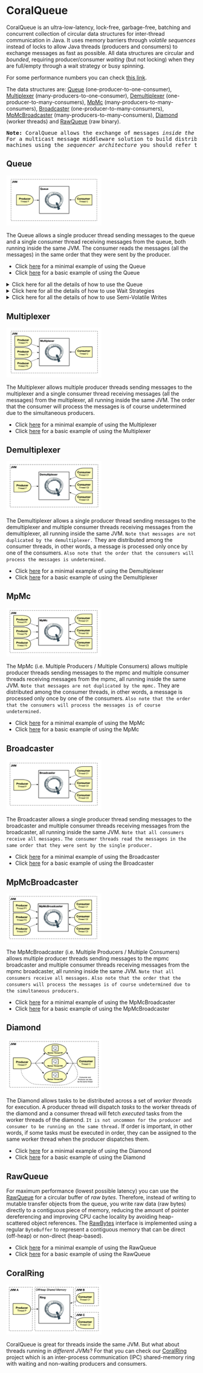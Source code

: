 # CoralQueue
CoralQueue is an ultra-low-latency, lock-free, garbage-free, batching and concurrent collection of circular data structures for inter-thread communication in Java. It uses memory barriers through <i>volatile sequences</i> instead of locks to allow Java threads (producers and consumers) to exchange messages as fast as possible. All data structures are circular and _bounded_, requiring producer/consumer _waiting_ (but not locking) when they are full/empty through a wait strategy or busy spinning.

For some performance numbers you can check [this link](https://www.coralblocks.com/index.php/coralqueue-performance-numbers/).

The data structures are: [Queue](#queue) (one-producer-to-one-consumer), [Multiplexer](#multiplexer) (many-producers-to-one-consumer), [Demultiplexer](#demultiplexer) (one-producer-to-many-consumers), [MpMc](#mpmc) (many-producers-to-many-consumers), [Broadcaster](#broadcaster) (one-producer-to-many-consumers), [MpMcBroadcaster](#mpmcbroadcaster) (many-producers-to-many-consumers), [Diamond](#diamond) (worker threads) and [RawQueue](#rawqueue) (raw binary).

<pre>
<b>Note:</b> CoralQueue allows the exchange of messages <i>inside the same JVM</i>.
For a multicast message middleware solution to build distributed systems across multiple
machines using the <i>sequencer architecture</i> you should refer to <a href="https://www.coralblocks.com/index.php/state-of-the-art-distributed-systems-with-coralmq/">this article</a>.
</pre>

## Queue

<img src="images/Queue.png" alt="Queue" width="50%" height="50%" />

The Queue allows a single producer thread sending messages to the queue and a single consumer thread receiving messages from the queue, both running inside the same JVM. The consumer reads the messages (all the messages) in the same order that they were sent by the producer.

- Click [here](src/main/java/com/coralblocks/coralqueue/example/queue/Minimal.java) for a minimal example of using the Queue
- Click [here](src/main/java/com/coralblocks/coralqueue/example/queue/Basics.java) for a basic example of using the Queue

<details>
  <summary>Click here for all the details of how to use the Queue</summary>
  
### All about using the Queue

The queue is a circular data structure with pre-allocated <i> data transfer mutable objects</i>. You should see these data transfer mutable objects as <i>carriers of data</i>, in other words, they are there to allow
you to transfer <i>data</i> (and not object references) from producers to consumers. The steps are:

- A producer fetches an available data transfer mutable object from the queue
- The producer populates the mutable object with the data it wants to transfer (i.e. send) to the consumer(s)
- The producer flushes to notify the consumer(s)
- A consumer fetches an available data transfer mutable object from the queue
- The consumer reads the data from the mutable object
- The consumer calls <code>doneFetching()</code> to notify the producer(s)

Below we use a <code>StringBuilder</code> as our data transfer mutable object to create an <code>AtomicQueue</code>:
```Java
final Queue<StringBuilder> queue = new AtomicQueue<StringBuilder>(StringBuilder.class); // default queue capacity is 1024
```

You can also specify the capacity of the queue, which must be a power of two:
```Java
final Queue<StringBuilder> queue = new AtomicQueue<StringBuilder>(512, StringBuilder.class); // specifying the queue capacity
```
The code above creates a queue with 512 pre-allocated StringBuilders. Note that it uses the default constructor of StringBuilder which by default creates a StringBuilder with size 16. That may be too small for our data transfer objects as we don’t want the StringBuilder resizing itself during runtime and creating garbage. So to create a bigger StringBuilder we can use a <code>com.coralblocks.coralqueue.util.Builder</code> like below:
```Java
Builder<StringBuilder> builder = new Builder<StringBuilder>() {
    @Override
    public StringBuilder newInstance() {
        return new StringBuilder(1024);
    }
};
```

And pass this builder to the constructor of our <code>AtomicQueue</code>:
```Java
final Queue<StringBuilder> queue = new AtomicQueue<StringBuilder>(512, builder); // using a builder instead of the class
```

#### Sending messages to the queue

To send a message to the queue, you grab a data transfer mutable object from the queue, fill it with your data and call <code>flush()</code> as the code below illustrates:
```Java
StringBuilder sb;
while((sb = queue.nextToDispatch()) == null); // busy spin...
sb.setLength(0);
sb.append("Hello there!");
queue.flush();
```

Note that if the queue is full we just <i>busy spin</i> until a data transfer object becomes available. Later we will see how we can also use a <code>WaitStrategy</code> instead of busy spinning.

You can (and should) send messages in batches:
```Java
StringBuilder sb;
 
while((sb = queue.nextToDispatch()) == null); // busy spin...
sb.setLength(0);
sb.append("Hello there!");
 
while((sb = queue.nextToDispatch()) == null); // busy spin...
sb.setLength(0);
sb.append("Hello again!");
 
queue.flush();
```

#### Reading messages from the queue

To read messages from the queue you fetch them from a consumer thread, as the code below shows:
```Java
long avail;
while((avail = queue.availableToFetch()) == 0); // busy spin
for(int i = 0; i < avail; i++) {
    StringBuilder sb = queue.fetch();
    // do whatever you want with the StringBuilder
    // just do not create garbage
    // copy char by char if needed
    // or copy the contents to an external StringBuilder
}
queue.doneFetching();
```
Again we busy spin if the queue is empty. Later we will see how we can also use a <code>WaitStrategy</code> instead of busy spinning.

Note that we fetch in batches, reducing the number of times we have to check for an empty queue through <code>availableToFetch()</code>.

</details> 

<details>
  <summary>Click here for all the details of how to use Wait Strategies</summary>

### All about using Wait Strategies

By default, you should busy-spin when the queue is full or empty. That’s usually the fastest approach but not always the best as you might want to allow other threads to use the CPU core. CoralQueue comes with a variety of wait strategies that you can use instead of busy spinning, and you can also create your own by implementing the <code>WaitStrategy</code> interface. Below are some examples of wait strategies that come with CoralQueue:

- [ParkBackOffWaitStrategy](https://github.com/coralblocks/CoralQueue/blob/main/src/main/java/com/coralblocks/coralqueue/waitstrategy/ParkBackOffWaitStrategy.java): park (i.e. sleep) for 1 microsecond backing off up to a maximum of 1 millisecond in steps of 1 microsecond. The start, max and step values can be configured.
- [BusySpinParkBackOffWaitStrategy](https://github.com/coralblocks/CoralQueue/blob/main/src/main/java/com/coralblocks/coralqueue/waitstrategy/BusySpinParkBackOffWaitStrategy.java): first busy spins for 10,000,000 cycles then it starts to park (i.e. sleep) by using the ParkBackOffWaitStrategy above. This is an example of a composite wait strategy, which combines multiple wait stratgies in a single one. The number of busy-spin cycles can be configured.
- [BusySpinYieldSleepWaitStrategy](https://github.com/coralblocks/CoralQueue/blob/main/src/main/java/com/coralblocks/coralqueue/waitstrategy/BusySpinYieldSleepWaitStrategy.java): busy spins for 10,000,000 cycles, yields for 100 cycles then starts to sleep for 1 millisecond. All previous values can be changed/configured.

To use a wait strategy, all you have to do is call its <code>await()</code> and <code>reset()</code> methods instead of busy spinning:

#### Producer using a Wait Strategy
```Java
WaitStrategy producerWaitStrategy = new ParkWaitStrategy();
StringBuilder sb;
while((sb = queue.nextToDispatch()) == null) {
    producerWaitStrategy.await(); // <=====
}
producerWaitStrategy.reset(); // <=====
sb.setLength(0);
sb.append("Hello there!");
queue.flush();
```

#### Consumer using a Wait Strategy
```Java
WaitStrategy consumerWaitStrategy = new BusySpinYieldSleepWaitStrategy();
long avail;
while((avail = queue.availableToFetch()) == 0) {
    consumerWaitStrategy.await(); // <=====
}
consumerWaitStrategy.reset(); // <=====
for(int i = 0; i < avail; i++) {
    StringBuilder sb = queue.fetch();
    // do whatever you want with the StringBuilder
    // just do not create garbage
    // copy char by char if needed
    // or copy the contents to an external StringBuilder
}
queue.doneFetching();
```
</details>

<details>
  <summary>Click here for all the details of how to use Semi-Volatile Writes</summary>

### All about using Semi-Volatile Writes (lazySet)

To squeeze every bit of performance out of CoralQueue, you can use <i>semi-volatile writes</i> (equivalent to [VarHandle.setRelease](https://docs.oracle.com/en/java/javase/23/docs/api/java.base/java/lang/invoke/VarHandle.html#setRelease(java.lang.Object...))) when sending and receiving messages. Basically, a semi-volatile write is done through the <code>lazySet</code> method from <code>java.util.concurrent.AtomicLong</code>. It is a faster operation for the thread that’s modifying the variable at the expense of the thread that’s interested in knowing about updates in the variable. For example, if you want to minimize the latency in the producer, you should use lazySet. On the other hand, if you want to minimize the message transit time, you should not use lazySet so the consumer is notified as soon as possible about a new message in the queue.

By default, CoralQueue does not use <code>lazySet</code>, in other words the other thread is notified immediately (or as soon as possible). But you can easily take control of that by using the methods below:
```Java
// producer notifying consumer(s)
queue.flush(); // no lazySet by default (notify the consumer thread immediately at the expense of the producer thread)
queue.flush(true); // use lazySet (take more time to notify the consumer thread in order not to introduce any latency to the producer thread)
```
```Java
// consumer notifying producer(s)
queue.doneFetching(); // no lazySet by default (notify the producer thread immediately at the expense of the consumer thread)
queue.doneFetching(true); // use lazySet (take more time to notify the producer thread in order not to introduce any latency to the consumer thread)
```
</details>
  
## Multiplexer

<img src="images/Mux.png" alt="Multiplexer" width="50%" height="50%" />

The Multiplexer allows multiple producer threads sending messages to the multiplexer and a single consumer thread receiving messages (all the messages) from the multiplexer, all running inside the same JVM.
The order that the consumer will process the messages is of course undetermined due to the simultaneous producers.

- Click [here](src/main/java/com/coralblocks/coralqueue/example/multiplexer/Minimal.java) for a minimal example of using the Multiplexer
- Click [here](src/main/java/com/coralblocks/coralqueue/example/multiplexer/Basics.java) for a basic example of using the Multiplexer

## Demultiplexer

<img src="images/Demux.png" alt="Demultiplexer" width="50%" height="50%" />

The Demultiplexer allows a single producer thread sending messages to the demultiplexer and multiple consumer threads receiving messages from the demultiplexer, all running inside the same JVM. `Note that messages are not duplicated by the demultiplexer.` They are distributed among the consumer threads, in other words, a message is processed only once by one of the consumers. `Also note that the order that the consumers will process the messages is undetermined.`

- Click [here](src/main/java/com/coralblocks/coralqueue/example/demultiplexer/Minimal.java) for a minimal example of using the Demultiplexer
- Click [here](src/main/java/com/coralblocks/coralqueue/example/demultiplexer/Basics.java) for a basic example of using the Demultiplexer

## MpMc

<img src="images/MpMc.png" alt="MpMc" width="50%" height="50%" />

The MpMc (i.e. Multiple Producers / Multiple Consumers) allows multiple producer threads sending messages to the mpmc and multiple consumer threads receiving messages from the mpmc, all running inside the same JVM. `Note that messages are not duplicated by the mpmc.` They are distributed among the consumer threads, in other words, a message is processed only once by one of the consumers. `Also note that the order that the consumers will process the messages is of course undetermined.`

- Click [here](src/main/java/com/coralblocks/coralqueue/example/mpmc/Minimal.java) for a minimal example of using the MpMc
- Click [here](src/main/java/com/coralblocks/coralqueue/example/mpmc/Basics.java) for a basic example of using the MpMc

## Broadcaster

<img src="images/Broadcaster.png" alt="Broadcaster" width="50%" height="50%" />

The Broadcaster allows a single producer thread sending messages to the broadcaster and multiple consumer threads receiving messages from the broadcaster, all running inside the same JVM. `Note that all consumers receive all messages.` `The consumer threads read the messages in the same order that they were sent by the single producer.`

- Click [here](src/main/java/com/coralblocks/coralqueue/example/broadcaster/Minimal.java) for a minimal example of using the Broadcaster
- Click [here](src/main/java/com/coralblocks/coralqueue/example/broadcaster/Basics.java) for a basic example of using the Broadcaster

## MpMcBroadcaster

<img src="images/MpMcBroadcaster.png" alt="MpMcBroadcaster" width="50%" height="50%" />

The MpMcBroadcaster (i.e. Multiple Producers / Multiple Consumers) allows multiple producer threads sending messages to the mpmc broadcaster and multiple consumer threads receiving messages from the mpmc broadcaster, all running inside the same JVM. `Note that all consumers receive all messages.` `Also note that the order that the consumers will process the messages is of course undetermined due to the simultaneous producers.`

- Click [here](src/main/java/com/coralblocks/coralqueue/example/mpmcbroadcaster/Minimal.java) for a minimal example of using the MpMcBroadcaster
- Click [here](src/main/java/com/coralblocks/coralqueue/example/mpmcbroadcaster/Basics.java) for a basic example of using the MpMcBroadcaster

## Diamond

<img src="images/Diamond.png" alt="Diamond" width="50%" height="50%" />

The Diamond allows tasks to be distributed across a set of _worker threads_ for execution. A producer thread will dispatch _tasks_ to the worker threads of the diamond and a consumer thread will fetch _executed_ tasks from the worker threads of the diamond. `It is not uncommon for the producer and consumer to be running on the same thread.` If order is important, in other words, if some tasks must be executed in order, they can be assigned to the same worker thread when the producer dispatches them.

- Click [here](src/main/java/com/coralblocks/coralqueue/example/diamond/Minimal.java) for a minimal example of using the Diamond
- Click [here](src/main/java/com/coralblocks/coralqueue/example/diamond/Basics.java) for a basic example of using the Diamond

## RawQueue

For maximum performance (lowest possible latency) you can use the [RawQueue](src/main/java/com/coralblocks/coralqueue/raw/RawQueue.java) for a circular buffer of _raw bytes_. Therefore, instead of writing to mutable transfer objects from the queue, you write raw data (raw bytes) directly to a contiguous piece of memory, reducing the amount of pointer dereferencing and improving CPU cache locality by avoiding heap-scattered object references. The [RawBytes](src/main/java/com/coralblocks/coralqueue/raw/RawBytes.java) interface is implemented using a regular `ByteBuffer` to represent a contiguous memory that can be direct (off-heap) or non-direct (heap-based).

- Click [here](src/main/java/com/coralblocks/coralqueue/example/raw/Minimal.java) for a minimal example of using the RawQueue
- Click [here](src/main/java/com/coralblocks/coralqueue/example/raw/Basics.java) for a basic example of using the RawQueue

## CoralRing

<img src="images/OffHeapQueue2.png" alt="CoralRing" width="50%" height="50%" />

CoralQueue is great for threads inside the same JVM. But what about threads running in _different JVMs_? For that you can check our [CoralRing](https://github.com/coralblocks/CoralRing) project which is an inter-process communication (IPC) shared-memory ring with waiting and non-waiting producers and consumers.
